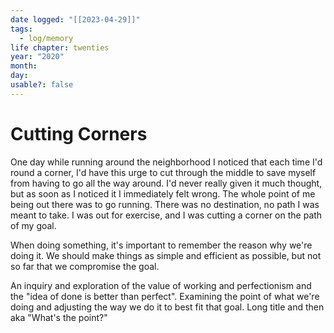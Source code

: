 ```yaml
---
date logged: "[[2023-04-29]]"
tags:
  - log/memory
life chapter: twenties
year: "2020"
month: 
day: 
usable?: false
---
```

# Cutting Corners



One day while running around the neighborhood I noticed that each time I'd round a corner, I'd have this urge to cut through the middle to save myself from having to go all the way around. I'd never really given it much thought, but as soon as I noticed it I immediately felt wrong. The whole point of me being out there was to go running. There was no destination, no path I was meant to take. I was out for exercise, and I was cutting a corner on the path of my goal. 

When doing something, it's important to remember the reason why we're doing it. We should make things as simple and efficient as possible, but not so far that we compromise the goal.



An inquiry and exploration of the value of working and perfectionism and the "idea of done is better than perfect". Examining the point of what we're doing and adjusting the way we do it to best fit that goal. 
Long title and then aka "What's the point?"



